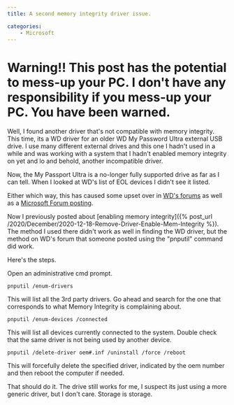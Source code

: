 ```yaml
---
title: A second memory integrity driver issue.

categories:
    - Microsoft
---
```



# Warning!! This post has the potential to mess-up your PC. I don't have any responsibility if you mess-up your PC. You have been warned.

Well, I found another driver that's not compatible with memory integrity. This time, its a WD driver for an older WD My Password Ultra external USB drive. I use many different external drives and this one I hadn't used in a while and was working with a system that I hadn't enabled memory integrity on yet and lo and behold, another incompatible driver. 

Now, the My Passport Ultra is a no-longer fully supported drive as far as I can tell. When I looked at WD's list of EOL devices I didn't see it listed.

Either which way, this has caused some upset over in [WD's forums](https://community.wd.com/t/unable-to-enable-core-isolation-memory-integrity-due-to-western-digital-driver-windows-10-2004/252131/16) as well as a [Microsoft Forum posting](https://answers.microsoft.com/en-us/windows/forum/all/core-isolation-memory-integrity-fails-to-enable/b5673d5c-f3ce-4f0d-89c4-0f6f60527883).

Now I previously posted about [enabling memory integrity]({% post_url /2020/December/2020-12-18-Remove-Driver-Enable-Mem-Integrity %}). The method I used there didn't work as well in finding the WD driver, but the method on WD's forum that someone posted using the "pnputil" command did work.

Here's the steps.

Open an administrative cmd prompt.

```
pnputil /enum-drivers
```
This will list all the 3rd party drivers. Go ahead and search for the one that corresponds to what Memory Integrity is complaining about.

```
pnputil /enum-devices /connected
```
This will list all devices currently connected to the system. Double check that the same driver is not being used by another device.

```
pnputil /delete-driver oem#.inf /uninstall /force /reboot
```
This will forcefully delete the specified driver, indicated by the oem number and then reboot the computer if needed.

That should do it. The drive still works for me, I suspect its just using a more generic driver, but I don't care. Storage is storage.